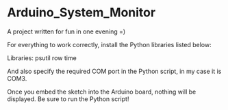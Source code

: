 # Arduino_System_Monitor
A project written for fun in one evening =)

For everything to work correctly, install the Python libraries listed below:

Libraries:
psutil
row
time

And also specify the required COM port in the Python script, in my case it is COM3.

Once you embed the sketch into the Arduino board, nothing will be displayed. Be sure to run the Python script!
